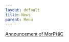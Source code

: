 ```yaml
---
layout: default
title: News
parent: Menu
---
```


[Announcement of MorPHiC](https://www.genome.gov/research-funding/Funded-Programs-Projects/Molecular-Phenotypes-of-Null-Alleles-in-Cells)